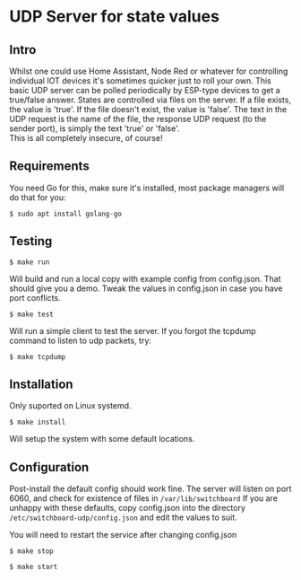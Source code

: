 # UDP Server for state values

## Intro

Whilst one could use Home Assistant, Node Red or whatever for controlling
individual IOT devices it's sometimes quicker just to roll your own.  This
basic UDP server can be polled periodically by ESP-type devices to get a
true/false answer.  States are controlled via files on the server.
If a file exists, the value is 'true'.  If the file doesn't exist, the value is
'false'.  The text in the UDP request is the name of the file, the response
UDP request (to the sender port), is simply the text 'true' or 'false'.  
This is all completely insecure, of course!

## Requirements

You need Go for this, make sure it's installed, most package managers
will do that for you:

`$ sudo apt install golang-go`

## Testing

`$ make run`

Will build and run a local copy with example config
from config.json.  That should give you a demo.
Tweak the values in config.json in case you have port
conflicts.

`$ make test`

Will run a simple client to test the server.  If you forgot the
tcpdump command to listen to udp packets, try:

`$ make tcpdump`

## Installation

Only suported on Linux systemd.

`$ make install`

Will setup the system with some default locations. 

## Configuration

Post-install the default config should work fine.  The server will 
listen on port 6060, and check for existence of files in 
`/var/lib/switchboard` If you are unhappy with these defaults, 
copy config.json into the directory `/etc/switchboard-udp/config.json`
and edit the values to suit.

You will need to restart the service after changing config.json

`$ make stop`

`$ make start`
